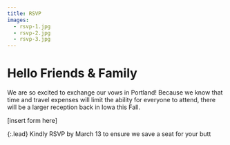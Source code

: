 ```yaml
---
title: RSVP
images:
  - rsvp-1.jpg
  - rsvp-2.jpg
  - rsvp-3.jpg
---
```


# Hello Friends & Family

We are so excited to exchange our vows in Portland! Because we know that time
and travel expenses will limit the ability for everyone to attend, there will
be a larger reception back in Iowa this Fall.

[insert form here]

{:.lead}
Kindly RSVP by March 13 to ensure we save a seat for your butt
